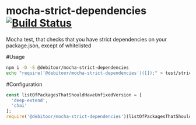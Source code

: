 # mocha-strict-dependencies [![Build Status](https://travis-ci.org/debitoor/mocha-strict-dependencies.svg?branch=master)](https://travis-ci.org/debitoor/mocha-strict-dependencies)
Mocha test, that checks that you have strict dependencies on your package.json, except of whitelisted

#Usage
```bash
npm i -D -E @debitoor/mocha-strict-dependencies
echo "require('@debitoor/mocha-strict-dependencies')([]);" > test/strict-dependencies.spec.js
```
#Configuration
```js
const listOfPackagesThatShouldHaveUnfixedVersion = [
  'deep-extend',
  'chai'
];
require('@debitoor/mocha-strict-dependencies')(listOfPackagesThatShouldHaveUnfixedVersion)
```
